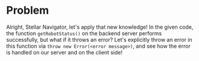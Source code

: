 # Problem
Alright, Stellar Navigator, let's apply that new knowledge! In the given code, 
the function `getRobotStatus()` on the backend server performs successfully, but 
what if it throws an error? Let's explicitly throw an error in this function via 
`throw new Error(<error message>)`, and see how the error is handled on our 
server and on the client side!